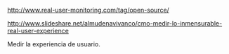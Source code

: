 http://www.real-user-monitoring.com/tag/open-source/

http://www.slideshare.net/almudenavivanco/cmo-medir-lo-inmensurable-real-user-experience

Medir la experiencia de usuario.
